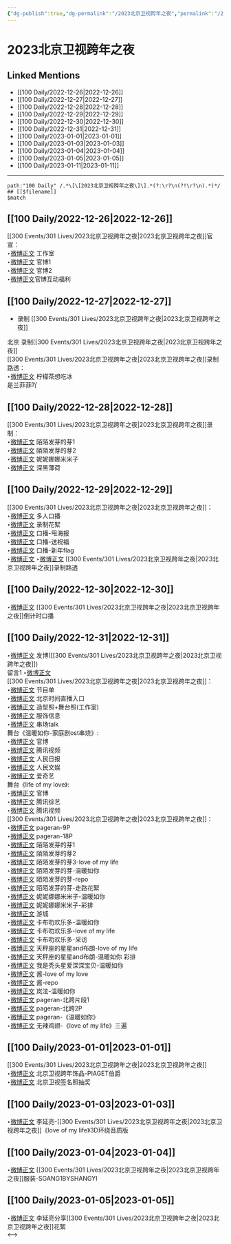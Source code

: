 ```yaml
---
{"dg-publish":true,"dg-permalink":"/2023北京卫视跨年之夜","permalink":"/2023北京卫视跨年之夜/","title":"2023北京卫视跨年之夜","created":"2022-12-30T17:23:56.000+08:00","updated":"2023-02-26T00:50:22.000+08:00"}
---
```


# 2023北京卫视跨年之夜

## Linked Mentions
- [[100 Daily/2022-12-26\|2022-12-26]]
- [[100 Daily/2022-12-27\|2022-12-27]]
- [[100 Daily/2022-12-28\|2022-12-28]]
- [[100 Daily/2022-12-29\|2022-12-29]]
- [[100 Daily/2022-12-30\|2022-12-30]]
- [[100 Daily/2022-12-31\|2022-12-31]]
- [[100 Daily/2023-01-01\|2023-01-01]]
- [[100 Daily/2023-01-03\|2023-01-03]]
- [[100 Daily/2023-01-04\|2023-01-04]]
- [[100 Daily/2023-01-05\|2023-01-05]]
- [[100 Daily/2023-01-11\|2023-01-11]]


---

```expander
path:"100 Daily" /.*\[\[2023北京卫视跨年之夜\]\].*(?:\r?\n(?!\r?\n).*)*/
## [[$filename]]
$match
```
## [[100 Daily/2022-12-26\|2022-12-26]]

[[300 Events/301 Lives/2023北京卫视跨年之夜\|2023北京卫视跨年之夜]]官宣：  
 ‣[微博正文](https://m.weibo.cn/7478855230/4850896871892220) 工作室  
 ‣[微博正文](https://m.weibo.cn/7727022228/4850895227461394) 官博1  
 ‣[微博正文](https://m.weibo.cn/7727022228/4850905528668382) 官博2  
 ‣[微博正文](https://m.weibo.cn/7727022228/4850878467016881)官博互动福利

## [[100 Daily/2022-12-27\|2022-12-27]]
  - 录制 [[300 Events/301 Lives/2023北京卫视跨年之夜\|2023北京卫视跨年之夜]]

北京 录制[[300 Events/301 Lives/2023北京卫视跨年之夜\|2023北京卫视跨年之夜]]  
[[300 Events/301 Lives/2023北京卫视跨年之夜\|2023北京卫视跨年之夜]]录制路透：  
 ‣[微博正文](https://m.weibo.cn/1948102711/4851394760417015) 柠檬茶想吃冰  
[](https://m.weibo.cn/5904393359/4851385223087212) 是兰菲菲吖

## [[100 Daily/2022-12-28\|2022-12-28]]

[[300 Events/301 Lives/2023北京卫视跨年之夜\|2023北京卫视跨年之夜]]录制：  
 ‣[微博正文](https://m.weibo.cn/2284245305/4851600336358230) 陌陌发芽的芽1  
 ‣[微博正文](https://m.weibo.cn/2284245305/4851602709554948) 陌陌发芽的芽2  
 ‣[微博正文](https://m.weibo.cn/1848110183/4851663661703892) 妮妮娜娜米米子  
 ‣[微博正文](https://m.weibo.cn/1055729542/4851624428179306) 深黑薄荷

## [[100 Daily/2022-12-29\|2022-12-29]]

[[300 Events/301 Lives/2023北京卫视跨年之夜\|2023北京卫视跨年之夜]]：  
 ‣[微博正文](https://m.weibo.cn/7727022228/4851940419177227) 多人口播  
 ‣[微博正文](https://m.weibo.cn/7727022228/4852013261656470) 录制花絮  
 ‣[微博正文](https://m.weibo.cn/7727022228/4852015966197128) 口播-甩海报  
 ‣[微博正文](https://m.weibo.cn/2992050891/4852038271507191) 口播-送祝福  
 ‣[微博正文](https://m.weibo.cn/2992050891/4851649489672676) 口播-新年flag  
 ‣[微博正文](https://m.weibo.cn/1644433224/4852052108783918) ‣[微博正文](https://m.weibo.cn/2728025190/4852076611376898) [[300 Events/301 Lives/2023北京卫视跨年之夜\|2023北京卫视跨年之夜]]录制路透

## [[100 Daily/2022-12-30\|2022-12-30]]

 ‣[微博正文](https://m.weibo.cn/7727022228/4852458834894002) [[300 Events/301 Lives/2023北京卫视跨年之夜\|2023北京卫视跨年之夜]]倒计时口播

## [[100 Daily/2022-12-31\|2022-12-31]]

 ‣[微博正文](https://m.weibo.cn/1736988591/4852831208868538) 发博([[300 Events/301 Lives/2023北京卫视跨年之夜\|2023北京卫视跨年之夜]])  
留言1 ‣[微博正文](https://m.weibo.cn/2803301701/4852842547129685)  
[[300 Events/301 Lives/2023北京卫视跨年之夜\|2023北京卫视跨年之夜]]：  
 ‣[微博正文](https://m.weibo.cn/7727022228/4852677772576509) 节目单  
 ‣[微博正文](https://m.weibo.cn/2992050891/4852660337388109) 北京时间直播入口  
 ‣[微博正文](https://m.weibo.cn/7478855230/4852851954418324) 造型照+舞台照(工作室)  
 ‣[微博正文](https://m.weibo.cn/7710473200/4852927774590003) 服饰信息  
 ‣[微博正文](https://m.weibo.cn/6466290670/4852872707850287) 串场talk  
舞台《温暖如你-家庭剧ost串烧》:  
 ‣[微博正文](https://m.weibo.cn/7727022228/4852829209239724) 官博  
 ‣[微博正文](https://m.weibo.cn/2591595652/4852832946104323) 腾讯视频  
 ‣[微博正文](https://m.weibo.cn/2803301701/4852842547129685) 人民日报  
 ‣[微博正文](https://m.weibo.cn/7362512027/4852830890102997) 人民文娱  
 ‣[微博正文](https://m.weibo.cn/1731986465/4852837328619144) 爱奇艺  
舞台《life of my love》:  
 ‣[微博正文](https://m.weibo.cn/7727022228/4852830303158653) 官博  
 ‣[微博正文](https://m.weibo.cn/3758512144/4852836138224968) 腾讯综艺  
 ‣[微博正文](https://m.weibo.cn/2591595652/4852834724226389) 腾讯视频  
[[300 Events/301 Lives/2023北京卫视跨年之夜\|2023北京卫视跨年之夜]]：  
 ‣[微博正文](https://m.weibo.cn/7633014126/4852737721765537) pageran-9P  
 ‣[微博正文](https://m.weibo.cn/7633014126/4852862645447612) pageran-18P  
 ‣[微博正文](https://m.weibo.cn/2284245305/4852839430228086) 陌陌发芽的芽1  
 ‣[微博正文](https://m.weibo.cn/2284245305/4852846849697421) 陌陌发芽的芽2  
 ‣[微博正文](https://m.weibo.cn/2284245305/4852861479696083) 陌陌发芽的芽3-love of my life  
 ‣[微博正文](https://m.weibo.cn/2284245305/4853032354843070) 陌陌发芽的芽-温暖如你  
 ‣[微博正文](https://m.weibo.cn/2284245305/4853136692615717) 陌陌发芽的芽-repo  
 ‣[微博正文](https://m.weibo.cn/2284245305/4853274676573966) 陌陌发芽的芽-走路花絮  
 ‣[微博正文](https://m.weibo.cn/1848110183/4852837726563768) 妮妮娜娜米米子-温暖如你  
 ‣[微博正文](https://m.weibo.cn/1848110183/4852860372389566) 妮妮娜娜米米子-彩排  
 ‣[微博正文](https://m.weibo.cn/1801743981/4852831717166072) 游城  
 ‣[微博正文](https://m.weibo.cn/5373127683/4852832681603359) 卡布叻欢乐多-温暖如你  
 ‣[微博正文](https://m.weibo.cn/5373127683/4852832896033904) 卡布叻欢乐多-love of my life  
 ‣[微博正文](https://m.weibo.cn/5373127683/4852836993078054) 卡布叻欢乐多-采访  
 ‣[微博正文](https://m.weibo.cn/1537023544/4852898489697924) 天秤座的星星and布朗-love of my life  
 ‣[微博正文](https://m.weibo.cn/1537023544/4852860360331229) 天秤座的星星and布朗-温暖如你 彩排  
 ‣[微博正文](https://m.weibo.cn/6548966637/4852856114385829) 我是秃头星爱深深宝贝-温暖如你  
 ‣[微博正文](https://m.weibo.cn/7109697641/4852840567152086) 酱-love of my love  
 ‣[微博正文](https://m.weibo.cn/7109697641/4852848048741758) 酱-repo  
 ‣[微博正文](https://m.weibo.cn/1427663435/4852834136756250) 岚泫-温暖如你  
 ‣[微博正文](https://m.weibo.cn/7633014126/4853107333273663) pageran-北跨片段1  
 ‣[微博正文](https://m.weibo.cn/7633014126/4853220230824951) pageran-北跨2P  
 ‣[微博正文](https://m.weibo.cn/7633014126/4853522451144947) pageran-《温暖如你》  
 ‣[微博正文](https://m.weibo.cn/7495641082/4853606018456709) 无辣鸡翅-《love of my life》三遍

## [[100 Daily/2023-01-01\|2023-01-01]]

[[300 Events/301 Lives/2023北京卫视跨年之夜\|2023北京卫视跨年之夜]]  
 ‣[微博正文](https://m.weibo.cn/2043491874/4853137053327738) 北京卫视跨年饰品-PIAGET伯爵  
 ‣[微博正文](https://m.weibo.cn/1779837945/4853090145277164) 北京卫视签名照抽奖

## [[100 Daily/2023-01-03\|2023-01-03]]

 ‣[微博正文](https://m.weibo.cn/5131929066/4853191198381761) 李延亮-[[300 Events/301 Lives/2023北京卫视跨年之夜\|2023北京卫视跨年之夜]]《love of my life》3D环绕音质版

## [[100 Daily/2023-01-04\|2023-01-04]]

 ‣[微博正文](https://m.weibo.cn/5374347499/4854197436287458) [[300 Events/301 Lives/2023北京卫视跨年之夜\|2023北京卫视跨年之夜]]服装-SGANG1BYSHANGYI

## [[100 Daily/2023-01-05\|2023-01-05]]

 ‣[微博正文](https://m.weibo.cn/5131929066/4854588107130926) 李延亮分享[[300 Events/301 Lives/2023北京卫视跨年之夜\|2023北京卫视跨年之夜]]花絮  
<-->
